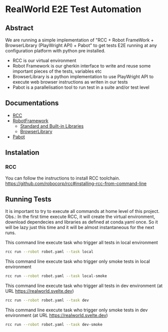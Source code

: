 # RealWorld E2E Test Automation

## Abstract ##
We are running a simple implementation of "RCC + Robot FrameWork + BrowserLibrary (PlayWright API) + Pabot" to get tests E2E running at any configuration platform with python pre installed.
* RCC is our virtual environment
* Robot Framework is our gherkin interface to write and reuse some important pieces of the tests, variables etc
* BrowserLibrary is a python implementation to use PlayWright API to execute web browser instructions as writen in our tests
* Pabot is a parallelisation tool to run test in a suite and/or test level

## Documentations ##
- [RCC](https://robocorp.com/docs/rcc/overview)
- [RobotFramework](https://robotframework.org/)
    - [Standard and Built-in Libraries](https://robotframework.org/robotframework/#standard-libraries)
    - [BrowserLibrary](https://marketsquare.github.io/robotframework-browser/Browser.html)
- [Pabot](https://docs.robotframework.org/docs/parallel)


## Instalation ##

### RCC ###
You can follow the instructions to install RCC toolchain.
<https://github.com/robocorp/rcc#installing-rcc-from-command-line>

## Running Tests ##
It is important to try to execute all commands at home level of this project.
Obs.: In the first time execute RCC, it will create the virtual environment, download dependecies and libraries as defined at conda.yaml once. So it will be lazy just this time and it will be almost instantaneous for the next runs.

This command line execute task who trigger all tests in local environment
```sh
rcc run --robot robot.yaml --task local 
```

This command line execute task who trigger only smoke tests in local environment
```sh
rcc run --robot robot.yaml --task local-smoke
```

This command line execute task who trigger all tests in dev environment (at URL <https://realworld.svelte.dev>)
```sh
rcc run --robot robot.yaml --task dev
```
This command line execute task who trigger only smoke tests in dev environment (at URL <https://realworld.svelte.dev>)
```sh
rcc run --robot robot.yaml --task dev-smoke
```